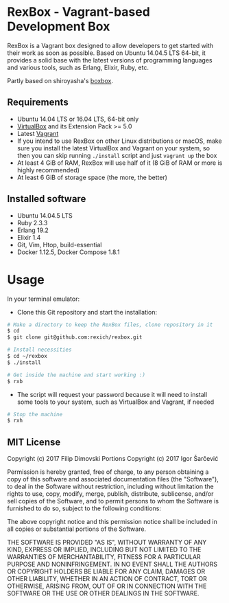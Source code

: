 # RexBox - Vagrant-based Development Box

RexBox is a Vagrant box designed to allow developers to get started
with their work as soon as possible. Based on Ubuntu 14.04.5 LTS 64-bit,
it provides a solid base with the latest versions of programming
languages and various tools, such as Erlang, Elixir, Ruby, etc.

Partly based on shiroyasha's [boxbox](https://github.com/shiroyasha/boxbox).


## Requirements

* Ubuntu 14.04 LTS or 16.04 LTS, 64-bit only
* [VirtualBox](https://www.virtualbox.org/wiki/Downloads) and its
  Extension Pack >= 5.0
* Latest [Vagrant](https://www.vagrantup.com/downloads.html)
* If you intend to use RexBox on other Linux distributions or macOS,
  make sure you install the latest VirtualBox and Vagrant on your
  system, so then you can skip running `./install` script and just
  `vagrant up` the box
* At least 4 GiB of RAM, RexBox will use half of it (8 GiB of RAM or
  more is highly recommended)
* At least 6 GiB of storage space (the more, the better)


## Installed software

* Ubuntu 14.04.5 LTS
* Ruby 2.3.3
* Erlang 19.2
* Elixir 1.4
* Git, Vim, Htop, build-essential
* Docker 1.12.5, Docker Compose 1.8.1


# Usage

In your terminal emulator:
* Clone this Git repository and start the installation:
```sh
# Make a directory to keep the RexBox files, clone repository in it
$ cd
$ git clone git@github.com:rexich/rexbox.git

# Install necessities
$ cd ~/rexbox
$ ./install

# Get inside the machine and start working :)
$ rxb
```
* The script will request your password because it will need to install
  some tools to your system, such as VirtualBox and Vagrant, if needed
```sh
# Stop the machine
$ rxh
```


## MIT License

Copyright (c) 2017 Filip Dimovski
Portions Copyright (c) 2017 Igor Šarčević

Permission is hereby granted, free of charge, to any person obtaining a copy
of this software and associated documentation files (the "Software"), to deal
in the Software without restriction, including without limitation the rights
to use, copy, modify, merge, publish, distribute, sublicense, and/or sell
copies of the Software, and to permit persons to whom the Software is
furnished to do so, subject to the following conditions:

The above copyright notice and this permission notice shall be included in all
copies or substantial portions of the Software.

THE SOFTWARE IS PROVIDED "AS IS", WITHOUT WARRANTY OF ANY KIND, EXPRESS OR
IMPLIED, INCLUDING BUT NOT LIMITED TO THE WARRANTIES OF MERCHANTABILITY,
FITNESS FOR A PARTICULAR PURPOSE AND NONINFRINGEMENT. IN NO EVENT SHALL THE
AUTHORS OR COPYRIGHT HOLDERS BE LIABLE FOR ANY CLAIM, DAMAGES OR OTHER
LIABILITY, WHETHER IN AN ACTION OF CONTRACT, TORT OR OTHERWISE, ARISING FROM,
OUT OF OR IN CONNECTION WITH THE SOFTWARE OR THE USE OR OTHER DEALINGS IN THE
SOFTWARE.
